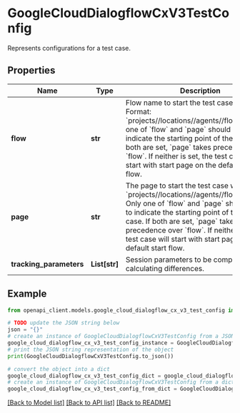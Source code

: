 # GoogleCloudDialogflowCxV3TestConfig

Represents configurations for a test case.

## Properties

Name | Type | Description | Notes
------------ | ------------- | ------------- | -------------
**flow** | **str** | Flow name to start the test case with. Format: &#x60;projects//locations//agents//flows/&#x60;. Only one of &#x60;flow&#x60; and &#x60;page&#x60; should be set to indicate the starting point of the test case. If both are set, &#x60;page&#x60; takes precedence over &#x60;flow&#x60;. If neither is set, the test case will start with start page on the default start flow. | [optional] 
**page** | **str** | The page to start the test case with. Format: &#x60;projects//locations//agents//flows//pages/&#x60;. Only one of &#x60;flow&#x60; and &#x60;page&#x60; should be set to indicate the starting point of the test case. If both are set, &#x60;page&#x60; takes precedence over &#x60;flow&#x60;. If neither is set, the test case will start with start page on the default start flow. | [optional] 
**tracking_parameters** | **List[str]** | Session parameters to be compared when calculating differences. | [optional] 

## Example

```python
from openapi_client.models.google_cloud_dialogflow_cx_v3_test_config import GoogleCloudDialogflowCxV3TestConfig

# TODO update the JSON string below
json = "{}"
# create an instance of GoogleCloudDialogflowCxV3TestConfig from a JSON string
google_cloud_dialogflow_cx_v3_test_config_instance = GoogleCloudDialogflowCxV3TestConfig.from_json(json)
# print the JSON string representation of the object
print(GoogleCloudDialogflowCxV3TestConfig.to_json())

# convert the object into a dict
google_cloud_dialogflow_cx_v3_test_config_dict = google_cloud_dialogflow_cx_v3_test_config_instance.to_dict()
# create an instance of GoogleCloudDialogflowCxV3TestConfig from a dict
google_cloud_dialogflow_cx_v3_test_config_from_dict = GoogleCloudDialogflowCxV3TestConfig.from_dict(google_cloud_dialogflow_cx_v3_test_config_dict)
```
[[Back to Model list]](../README.md#documentation-for-models) [[Back to API list]](../README.md#documentation-for-api-endpoints) [[Back to README]](../README.md)


